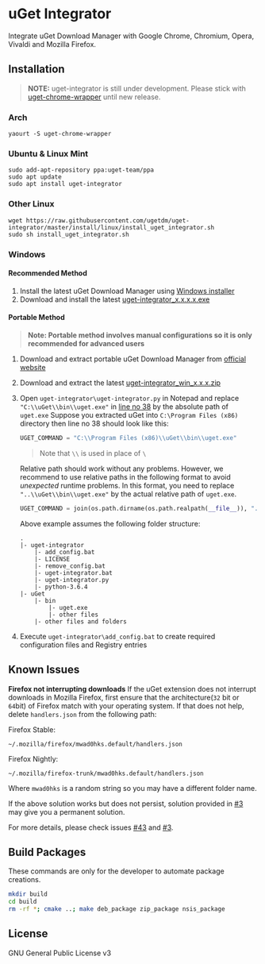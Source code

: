 # uGet Integrator

Integrate uGet Download Manager with Google Chrome, Chromium, Opera, Vivaldi and Mozilla Firefox.

## Installation

> **NOTE:** uget-integrator is still under development. Please stick with [uget-chrome-wrapper](https://slgobinath.github.io/uget-chrome-wrapper/#installation) until new release.

### Arch

```
yaourt -S uget-chrome-wrapper
```

### Ubuntu & Linux Mint

```
sudo add-apt-repository ppa:uget-team/ppa
sudo apt update
sudo apt install uget-integrator
```

### Other Linux

```
wget https://raw.githubusercontent.com/ugetdm/uget-integrator/master/install/linux/install_uget_integrator.sh
sudo sh install_uget_integrator.sh
```

### Windows

#### Recommended Method

1. Install the latest uGet Download Manager using [Windows installer](https://github.com/ugetdm/uget-windows-installer/releases)
2. Download and install the latest [uget-integrator_x.x.x.x.exe](https://github.com/ugetdm/uget-integrator/releases)

#### Portable Method

> **Note: Portable method involves manual configurations so it is only recommended for advanced users**

1. Download and extract portable uGet Download Manager from [official website](http://www.ugetdm.com/downloads-windows)
2. Download and extract the latest [uget-integrator_win_x.x.x.zip](https://github.com/ugetdm/uget-integrator/releases)
3. Open `uget-integrator\uget-integrator.py` in Notepad and replace `"C:\\uGet\\bin\\uget.exe"` in [line no 38](https://github.com/ugetdm/uget-integrator/blob/master/bin/uget-integrator#L38) by the absolute path of `uget.exe`
    Suppose you extracted uGet into `C:\Program Files (x86)` directory then line no 38 should look like this:
    ```python
    UGET_COMMAND = "C:\\Program Files (x86)\\uGet\\bin\\uget.exe"
    ```
    > Note that `\\` is used in place of `\`

    Relative path should work without any problems. However, we recommend to use relative paths in the following format to avoid *unexpected* runtime problems. In this format, you need to replace `"..\\uGet\\bin\\uget.exe"` by the actual relative path of `uget.exe`.
    ```python
    UGET_COMMAND = join(os.path.dirname(os.path.realpath(__file__)), "..\\uGet\\bin\\uget.exe")
    ```
    Above example assumes the following folder structure:
    ```
    .
    |- uget-integrator
        |- add_config.bat
        |- LICENSE
        |- remove_config.bat
        |- uget-integrator.bat
        |- uget-integrator.py
        |- python-3.6.4
    |- uGet
        |- bin
            |- uget.exe
            |- other files
        |- other files and folders
    ```
4. Execute `uget-integrator\add_config.bat` to create required configuration files and Registry entries

## Known Issues

**Firefox not interrupting downloads**
If the uGet extension does not interrupt downloads in Mozilla Firefox, first ensure that the architecture(`32` bit or `64`bit) of Firefox match with your operating system.
If that does not help, delete `handlers.json` from the following path:

Firefox Stable:
```
~/.mozilla/firefox/mwad0hks.default/handlers.json
```

Firefox Nightly:
```
~/.mozilla/firefox-trunk/mwad0hks.default/handlers.json
```

Where `mwad0hks` is a random string so you may have a different folder name.

If the above solution works but does not persist, solution provided in [#3](https://github.com/ugetdm/uget-integrator/issues/3) may give you a permanent solution.

For more details, please check issues [#43](https://github.com/slgobinath/uget-chrome-wrapper/issues/43) and [#3](https://github.com/ugetdm/uget-integrator/issues/3).


## Build Packages

These commands are only for the developer to automate package creations.
```bash
mkdir build
cd build
rm -rf *; cmake ..; make deb_package zip_package nsis_package
```

## License

GNU General Public License v3